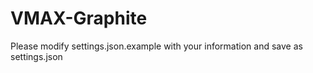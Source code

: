 # VMAX-Graphite

Please modify settings.json.example with your information and save as settings.json
